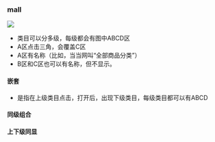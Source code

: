 ### mall
![](https://github.com/asialiugf/blogs/blob/master/image/mall_001.png) 

* 类目可以分多级，每级都会有图中ABCD区
* A区点击三角，会覆盖C区
* A区有名称（比如，当当网叫“全部商品分类”）
* B区和C区也可以有名称，但不显示。

#### 嵌套
* 是指在上级类目点击，打开后，出现下级类目，每级类目都可以有ABCD

#### 同级组合

####  上下级同显

